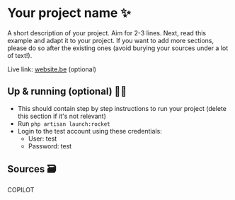 # Your project name ✨

A short description of your project. Aim for 2-3 lines.
Next, read this example and adapt it to your project.
If you want to add more sections, please do so after the existing ones (avoid burying your sources under a lot of text!).

Live link: [website.be](website.be) (optional)

## Up & running (optional) 🏃‍➡️

- This should contain step by step instructions to run your project (delete this section if it's not relevant)
- Run `php artisan launch:rocket`
- Login to the test account using these credentials:
  - User: test
  - Password: test

## Sources 🗃️

COPILOT
